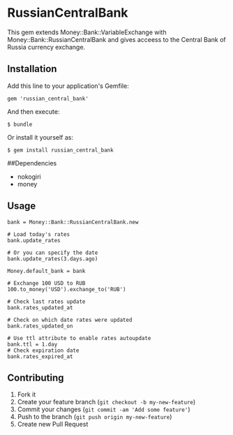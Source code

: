 # RussianCentralBank

This gem extends Money::Bank::VariableExchange with Money::Bank::RussianCentralBank and gives acceess to the Central Bank of Russia currency exchange.

## Installation

Add this line to your application's Gemfile:

    gem 'russian_central_bank'

And then execute:

    $ bundle

Or install it yourself as:

    $ gem install russian_central_bank

##Dependencies

* nokogiri
* money

## Usage

    bank = Money::Bank::RussianCentralBank.new

    # Load today's rates
    bank.update_rates

    # Or you can specify the date
    bank.update_rates(3.days.ago)

    Money.default_bank = bank

    # Exchange 100 USD to RUB
    100.to_money('USD').exchange_to('RUB')

    # Check last rates update
    bank.rates_updated_at

    # Check on which date rates were updated
    bank.rates_updated_on

    # Use ttl attribute to enable rates autoupdate
    bank.ttl = 1.day
    # Check expiration date
    bank.rates_expired_at

## Contributing

1. Fork it
2. Create your feature branch (`git checkout -b my-new-feature`)
3. Commit your changes (`git commit -am 'Add some feature'`)
4. Push to the branch (`git push origin my-new-feature`)
5. Create new Pull Request
